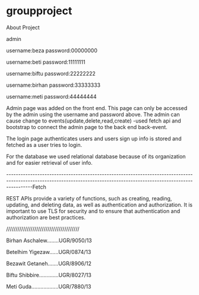 

# groupproject

        

About Project


admin 


username:beza password:00000000


username:beti password:11111111


username:biftu password:22222222


username:birhan password:33333333


username:meti password:44444444



Admin page was added on the front end. This page can only be accessed by the admin using the username and password above.
The admin can cause change to events(update,delete,read,create) 
-used fetch api and bootstrap to connect the admin page to the back end back-event. 

The login page authenticates users and users sign up info is stored and fetched as a user tries to login.

For the database we used relational database because of its organization and for easier retrieval of user info.







-----------------------------------------------------------------------------------------------------------------------------------------------------------------------Fetch




REST APIs provide a variety of functions, such as creating, reading, updating, and deleting data,
as well as authentication and authorization. It is important to use TLS for security and to ensure 
that authentication and authorization are best practices.






///////////////////////////////////////


Birhan Aschalew........UGR/9050/13




Betelhim Yigezaw......UGR/0874/13



Bezawit Getaneh.......UGR/8906/12



Biftu Shibbire.............UGR/8027/13






Meti Guda..................UGR/7880/13      
